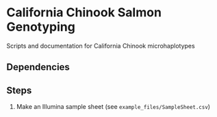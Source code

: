 # California Chinook Salmon Genotyping
Scripts and documentation for California Chinook microhaplotypes

## Dependencies

## Steps

1. Make an Illumina sample sheet (see `example_files/SampleSheet.csv`)
